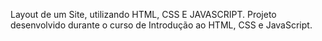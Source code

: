 Layout de um Site, utilizando HTML, CSS E JAVASCRIPT. Projeto desenvolvido durante o curso de Introdução ao HTML, CSS e JavaScript.